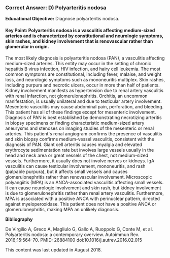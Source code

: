 
### Correct Answer: D) Polyarteritis nodosa 

**Educational Objective:** Diagnose polyarteritis nodosa.

#### **Key Point:** Polyarteritis nodosa is a vasculitis affecting medium-sized arteries and is characterized by constitutional and neurologic symptoms, skin rashes, and kidney involvement that is renovascular rather than glomerular in origin.

The most likely diagnosis is polyarteritis nodosa (PAN), a vasculitis affecting medium-sized arteries. This entity may occur in the setting of chronic hepatitis B virus infection, HIV infection, and hairy cell leukemia. The most common symptoms are constitutional, including fever, malaise, and weight loss, and neurologic symptoms such as mononeuritis multiplex. Skin rashes, including purpura and necrotic ulcers, occur in more than half of patients. Kidney involvement manifests as hypertension due to renal artery vasculitis with renal infarction, not glomerulonephritis. Orchitis, an uncommon manifestation, is usually unilateral and due to testicular artery involvement. Mesenteric vasculitis may cause abdominal pain, perforation, and bleeding. This patient has all of these findings except for mesenteric involvement. Diagnosis of PAN is best established by demonstrating necrotizing arteritis in biopsy specimens or finding characteristic medium-sized artery aneurysms and stenoses on imaging studies of the mesenteric or renal arteries. This patient's renal angiogram confirms the presence of vasculitis and skin biopsy confirms medium-vessel vasculitis, consistent with the diagnosis of PAN.
Giant cell arteritis causes myalgia and elevated erythrocyte sedimentation rate but involves large vessels usually in the head and neck area or great vessels of the chest, not medium-sized vessels. Furthermore, it usually does not involve nerves or kidneys.
IgA vasculitis can cause testicular involvement, mononeuritis, and rash (palpable purpura), but it affects small vessels and causes glomerulonephritis rather than renovascular involvement.
Microscopic polyangiitis (MPA) is an ANCA-associated vasculitis affecting small vessels. It can cause neurologic involvement and skin rash, but kidney involvement is due to glomerulonephritis rather than renal artery vasculitis. Furthermore, MPA is associated with a positive ANCA with perinuclear pattern, directed against myeloperoxidase. This patient does not have a positive ANCA or glomerulonephritis, making MPA an unlikely diagnosis.

**Bibliography**

De Virgilio A, Greco A, Magliulo G, Gallo A, Ruoppolo G, Conte M, et al. Polyarteritis nodosa: a contemporary overview. Autoimmun Rev. 2016;15:564-70. PMID: 26884100 doi:10.1016/j.autrev.2016.02.015

This content was last updated in August 2018.